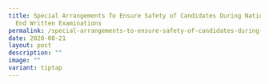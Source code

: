 ```yaml
---
title: Special Arrangements To Ensure Safety of Candidates During National Year
  End Written Examinations
permalink: /special-arrangements-to-ensure-safety-of-candidates-during-national-year-end-written-examinations/
date: 2020-08-21
layout: post
description: ""
image: ""
variant: tiptap
---
```

